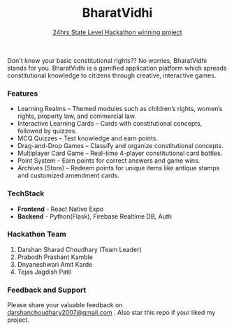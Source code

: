 <div align="center"><h1>BharatVidhi</h1></div>


<div align="center">
  <u>24hrs State Level Hackathon winning project</u>
</div>

<br>
<br>

Don't know your basic constitutional rights?? No worries, BharatVidhi stands for you. BharatVidhi is a gamified application platform which spreads constitutional knowledge to citizens through creative, interactive games.


### Features
- Learning Realms – Themed modules such as children’s rights, women’s rights, property law, and commercial law.
- Interactive Learning Cards – Cards with constitutional concepts, followed by quizzes.
- MCQ Quizzes – Test knowledge and earn points.
- Drag-and-Drop Games – Classify and organize constitutional concepts.
- Multiplayer Card Game – Real-time 4-player constitutional card battles.
- Point System – Earn points for correct answers and game wins.
- Archives (Store) – Redeem points for unique items like antique stamps and customized amendment cards.


### TechStack
- <b>Frontend</b> - React Native Expo
- <b>Backend</b> - Python(Flask), Firebase Realtime DB, Auth

### Hackathon Team
1. Darshan Sharad Choudhary (Team Leader)
2. Prabodh Prashant Kamble 
3. Dnyaneshwari Amit Karde
4. Tejas Jagdish Patil

### Feedback and Support
Please share your valuable feedback on darshanchoudhary2007@gmail.com  . Also star this repo if your liked my project.
